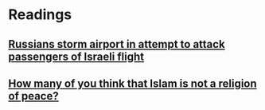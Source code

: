 # Readings

## [Russians storm airport in attempt to attack passengers of Israeli flight](Russians_storm_airport_in_attempt_to_attack_passengers_of_Israeli_flight.md)

## [How many of you think that Islam is not a religion of peace?](Islamisnotareligionofpeace.md)